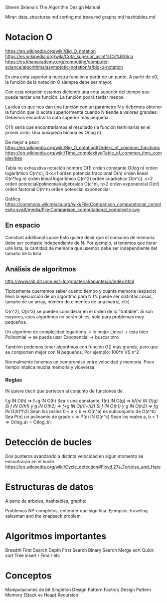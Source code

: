Steven Skiena's The Algorithm Design Manual

Mirar:
data_structures.md
sorting.md 
trees.md 
graphs.md 
hashtables.md


# Notacion O
https://en.wikipedia.org/wiki/Big_O_notation
https://es.wikipedia.org/wiki/Cota_superior_asint%C3%B3tica
https://es.khanacademy.org/computing/computer-science/algorithms/asymptotic-notation/a/big-o-notation

Es una cota superior a nuestra función a partir de un punto.
A partir de x0, la función de la notación O siempre debe ser mayor.

Con esta notación estamos diciendo una cota superior del tiempo que puede tardar una función.
La función podrá tardar menos.

La idea es que nos dan una función con un parámetro N y debemos obtener la función que lo acota superiormente cuando N tiende a valores grandes.
Debemos encontrar la cota superior más pequeña.

O(1) sería que encontraríamos el resultado (la función terminaría) en el primer ciclo.
Una búsqueda binaria es O(log n)

De mejor a peor: https://en.wikipedia.org/wiki/Big_O_notation#Orders_of_common_functions
https://en.wikipedia.org/wiki/Time_complexity#Table_of_common_time_complexities

Tabla no exhaustiva
notación			         nombre
O(1)                   orden constante
O(log n)               orden logarítmico
O(n^c), 0<c<1          orden potencia fraccional
O(n)                   orden lineal
O(n*log n)             orden lineal logarítmico
O(n^2)                 orden cuadratico
O(n^c), c>2            orden potencial/polinomial/algebraico
O(c^n), n>2            orden exponencial
O(n!)                  orden factorial
O(n^n)                  orden potencial exponencial

Gráfica https://commons.wikimedia.org/wiki/File:Comparison_computational_complexity.svg#/media/File:Comparison_computational_complexity.svg



## En espacio
Constant additional space
  Esto quiere decir que el consumo de memoria debe ser contaste independiente de N.
  Por ejemplo, si tenemos que iterar una lista, la cantidad de memoria que usemos debe ser independiente del tamaño de la lista




## Análisis de algoritmos
http://www.lab.dit.upm.es/~lprg/material/apuntes/o/index.html

Típicamente querremos saber cuanto tiempo y cuanta memoria (espacio) lleva la ejecucción de un algoritmo para N (N puede ser distintas cosas, tamaño de un array, número de elmentos de una matriz, etc)

O(n^2), O(n^3) se pueden considerar en el orden de lo "tratable".
Si son mayores, esos algoritmos no serán útiles, solo para problemas muy pequeños.

Un algoritmo de complejidad logarítima -> lo mejor
Lineal -> esta bien
Polinomial -> se puede usar
Exponencial -> buscar otro

También podemos tener algoritmos con función O() más grande, pero que se comporten mejor con N pequeños.
Por ejemplo: 100*n VS n^2

Normalmente tenemos un compromiso entre velocidad y memoria.
Poco tiempo implica mucha memoria y viceversa.


### Reglas
IN quiere decir que pertecen al conjunto de funciones de

f,g IN O(h) => f+g IN O(h)
Sea k una constante, f(n) IN O(g)  =>  k*f(n) IN O(g)
Si  f IN O(h1)  y  g IN O(h2)  =>  f+g IN O(h1+h2)
Si  f IN O(h1)  y  g IN O(h2)  =>  f*g IN O(h1*h2)
Sean los reales  0 < a < b  =>  O(n^a) es subconjunto de O(n^b)
Sea P(n) un polinomio de grado k  =>  P(n) IN O(n^k)
Sean los reales a, b > 1  =>  O(log_a) = O(log_b)





# Detección de bucles
Dos punteros avanzando a distinta velocidad en algún momento se encontrarán en el bucle.
https://en.wikipedia.org/wiki/Cycle_detection#Floyd.27s_Tortoise_and_Hare



# Estructuras de datos
A parte de arboles, hashtables, graphs:

Problemas NP-completos, entender que significa.
Ejemplos: traveling salesman and the knapsack problem


# Algoritmos importantes
Breadth First Search
Depth First Search
Binary Search
Merge sort
Quick sort
Tree insert / Find / etc


# Conceptos
Manipulaciones de bit
Singleton Design Pattern
Factory Design Pattern
Memory (Stack vs Heap)
Recursion
